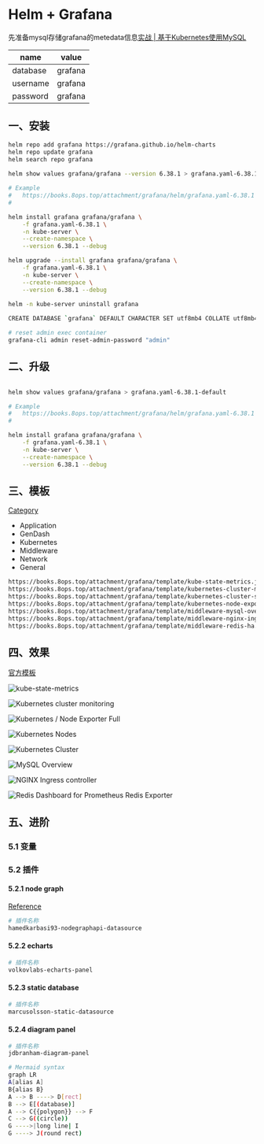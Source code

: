 # Helm + Grafana

先准备mysql存储grafana的metedata信息[实战 | 基于Kubernetes使用MySQL](21-mysql.md)

| name     | value   |
| -------- | ------- |
| database | grafana |
| username | grafana |
| password | grafana |



## 一、安装

```bash
helm repo add grafana https://grafana.github.io/helm-charts
helm repo update grafana
helm search repo grafana
 
helm show values grafana/grafana --version 6.38.1 > grafana.yaml-6.38.1-default 

# Example 
#   https://books.8ops.top/attachment/grafana/helm/grafana.yaml-6.38.1
# 

helm install grafana grafana/grafana \
    -f grafana.yaml-6.38.1 \
    -n kube-server \
    --create-namespace \
    --version 6.38.1 --debug

helm upgrade --install grafana grafana/grafana \
    -f grafana.yaml-6.38.1 \
    -n kube-server \
    --create-namespace \
    --version 6.38.1 --debug
    
helm -n kube-server uninstall grafana    

CREATE DATABASE `grafana` DEFAULT CHARACTER SET utf8mb4 COLLATE utf8mb4_0900_ai_ci;

# reset admin exec container
grafana-cli admin reset-admin-password "admin"
```



## 二、升级

```bash

helm show values grafana/grafana > grafana.yaml-6.38.1-default 

# Example 
#   https://books.8ops.top/attachment/grafana/helm/grafana.yaml-6.38.1
# 

helm install grafana grafana/grafana \
    -f grafana.yaml-6.38.1 \
    -n kube-server \
    --create-namespace \
    --version 6.38.1 --debug
```





## 三、模板

<u>Category</u>

- Application
- GenDash
- Kubernetes
- Middleware
- Network
- General

```bash
https://books.8ops.top/attachment/grafana/template/kube-state-metrics.json
https://books.8ops.top/attachment/grafana/template/kubernetes-cluster-monitoring.json
https://books.8ops.top/attachment/grafana/template/kubernetes-cluster-summary.json
https://books.8ops.top/attachment/grafana/template/kubernetes-node-exporter-full.json
https://books.8ops.top/attachment/grafana/template/middleware-mysql-overview.json
https://books.8ops.top/attachment/grafana/template/middleware-nginx-ingress-controller.json
https://books.8ops.top/attachment/grafana/template/middleware-redis-ha.json
```



## 四、效果

[官方模板](https://grafana.com/grafana/dashboards/)

![kube-state-metrics](../images/grafana/kube-state-metrics.png)

![Kubernetes cluster monitoring](../images/grafana/kubernetes-cluster-monitoring.png)

![Kubernetes / Node Exporter Full](../images/grafana/kubernetes-node-exporter-full.png)

![Kubernetes Nodes](../images/grafana/kubernetes-nodes.png)

![Kubernetes Cluster](../images/grafana/kuernetes-cluster.png)

![MySQL Overview](../images/grafana/middleware-mysql.png)

![NGINX Ingress controller](../images/grafana/middleware-nginx.png)

![Redis Dashboard for Prometheus Redis Exporter](../images/grafana/middleware-redis.png)

## 五、进阶

### 5.1 变量



### 5.2 插件

#### 5.2.1 node graph

[Reference](https://grafana.com/grafana/plugins/hamedkarbasi93-nodegraphapi-datasource/)

```bash
# 插件名称
hamedkarbasi93-nodegraphapi-datasource


```



#### 5.2.2 echarts

```bash
# 插件名称
volkovlabs-echarts-panel

```



#### 5.2.3 static database

```bash
# 插件名称
marcusolsson-static-datasource

```



#### 5.2.4 diagram panel

```bash
# 插件名称
jdbranham-diagram-panel

# Mermaid syntax
graph LR
A[alias A] 
B{alias B}
A --> B ----> D[rect]
B --> E[(database)]
A --> C{{polygon}} --> F
C --> G((circle))
G ---->|long line| I
G ----> J(round rect)
```

